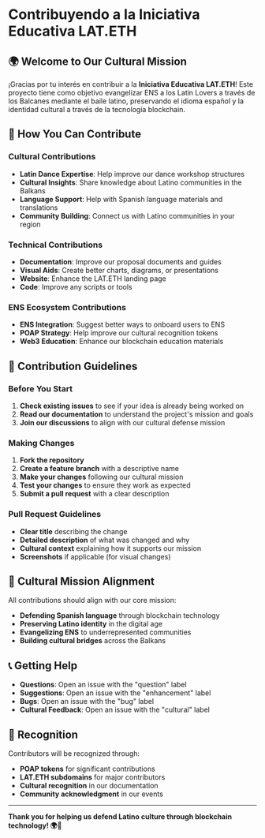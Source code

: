 # Contribuyendo a la Iniciativa Educativa LAT.ETH

## 🌍 **Welcome to Our Cultural Mission**

¡Gracias por tu interés en contribuir a la **Iniciativa Educativa LAT.ETH**! Este proyecto tiene como objetivo evangelizar ENS a los Latin Lovers a través de los Balcanes mediante el baile latino, preservando el idioma español y la identidad cultural a través de la tecnología blockchain.

## 🎯 **How You Can Contribute**

### **Cultural Contributions**
- **Latin Dance Expertise**: Help improve our dance workshop structures
- **Cultural Insights**: Share knowledge about Latino communities in the Balkans
- **Language Support**: Help with Spanish language materials and translations
- **Community Building**: Connect us with Latino communities in your region

### **Technical Contributions**
- **Documentation**: Improve our proposal documents and guides
- **Visual Aids**: Create better charts, diagrams, or presentations
- **Website**: Enhance the LAT.ETH landing page
- **Code**: Improve any scripts or tools

### **ENS Ecosystem Contributions**
- **ENS Integration**: Suggest better ways to onboard users to ENS
- **POAP Strategy**: Help improve our cultural recognition tokens
- **Web3 Education**: Enhance our blockchain education materials

## 📝 **Contribution Guidelines**

### **Before You Start**
1. **Check existing issues** to see if your idea is already being worked on
2. **Read our documentation** to understand the project's mission and goals
3. **Join our discussions** to align with our cultural defense mission

### **Making Changes**
1. **Fork the repository**
2. **Create a feature branch** with a descriptive name
3. **Make your changes** following our cultural mission
4. **Test your changes** to ensure they work as expected
5. **Submit a pull request** with a clear description

### **Pull Request Guidelines**
- **Clear title** describing the change
- **Detailed description** of what was changed and why
- **Cultural context** explaining how it supports our mission
- **Screenshots** if applicable (for visual changes)

## 🌟 **Cultural Mission Alignment**

All contributions should align with our core mission:
- **Defending Spanish language** through blockchain technology
- **Preserving Latino identity** in the digital age
- **Evangelizing ENS** to underrepresented communities
- **Building cultural bridges** across the Balkans

## 📞 **Getting Help**

- **Questions**: Open an issue with the "question" label
- **Suggestions**: Open an issue with the "enhancement" label
- **Bugs**: Open an issue with the "bug" label
- **Cultural Feedback**: Open an issue with the "cultural" label

## 🎉 **Recognition**

Contributors will be recognized through:
- **POAP tokens** for significant contributions
- **LAT.ETH subdomains** for major contributors
- **Cultural recognition** in our documentation
- **Community acknowledgment** in our events

---

**Thank you for helping us defend Latino culture through blockchain technology! 🌍💃**
